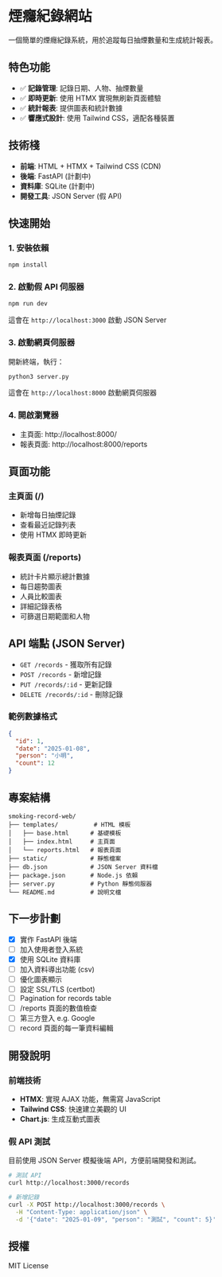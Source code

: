 # 煙癮紀錄網站

一個簡單的煙癮紀錄系統，用於追蹤每日抽煙數量和生成統計報表。

## 特色功能

- ✅ **記錄管理**: 記錄日期、人物、抽煙數量
- ✅ **即時更新**: 使用 HTMX 實現無刷新頁面體驗
- ✅ **統計報表**: 提供圖表和統計數據
- ✅ **響應式設計**: 使用 Tailwind CSS，適配各種裝置

## 技術棧

- **前端**: HTML + HTMX + Tailwind CSS (CDN)
- **後端**: FastAPI (計劃中)
- **資料庫**: SQLite (計劃中)
- **開發工具**: JSON Server (假 API)

## 快速開始

### 1. 安裝依賴

```bash
npm install
```

### 2. 啟動假 API 伺服器

```bash
npm run dev
```

這會在 `http://localhost:3000` 啟動 JSON Server

### 3. 啟動網頁伺服器

開新終端，執行：

```bash
python3 server.py
```

這會在 `http://localhost:8000` 啟動網頁伺服器

### 4. 開啟瀏覽器

- 主頁面: http://localhost:8000/
- 報表頁面: http://localhost:8000/reports

## 頁面功能

### 主頁面 (/)
- 新增每日抽煙記錄
- 查看最近記錄列表
- 使用 HTMX 即時更新

### 報表頁面 (/reports)
- 統計卡片顯示總計數據
- 每日趨勢圖表
- 人員比較圖表
- 詳細記錄表格
- 可篩選日期範圍和人物

## API 端點 (JSON Server)

- `GET /records` - 獲取所有記錄
- `POST /records` - 新增記錄
- `PUT /records/:id` - 更新記錄
- `DELETE /records/:id` - 刪除記錄

### 範例數據格式

```json
{
  "id": 1,
  "date": "2025-01-08",
  "person": "小明",
  "count": 12
}
```

## 專案結構

```
smoking-record-web/
├── templates/          # HTML 模板
│   ├── base.html      # 基礎模板
│   ├── index.html     # 主頁面
│   └── reports.html   # 報表頁面
├── static/            # 靜態檔案
├── db.json            # JSON Server 資料檔
├── package.json       # Node.js 依賴
├── server.py          # Python 靜態伺服器
└── README.md          # 說明文檔
```

## 下一步計劃

- [x] 實作 FastAPI 後端
- [ ] 加入使用者登入系統
- [x] 使用 SQLite 資料庫
- [ ] 加入資料導出功能 (csv)
- [ ] 優化圖表顯示
- [ ] 設定 SSL/TLS (certbot)
- [ ] Pagination for records table
- [ ] /reports 頁面的數值檢查
- [ ] 第三方登入 e.g. Google
- [ ] record 頁面的每一筆資料編輯

## 開發說明

### 前端技術
- **HTMX**: 實現 AJAX 功能，無需寫 JavaScript
- **Tailwind CSS**: 快速建立美觀的 UI
- **Chart.js**: 生成互動式圖表

### 假 API 測試
目前使用 JSON Server 模擬後端 API，方便前端開發和測試。

```bash
# 測試 API
curl http://localhost:3000/records

# 新增記錄
curl -X POST http://localhost:3000/records \
  -H "Content-Type: application/json" \
  -d '{"date": "2025-01-09", "person": "測試", "count": 5}'
```

## 授權

MIT License
